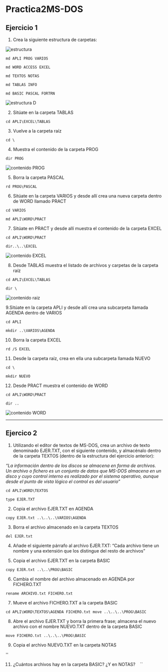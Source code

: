 # Practica2MS-DOS

## Ejercicio 1

1. Crea la siguiente estructura de carpetas:

![estructura](https://github.com/MelissaRodriguezHernandez/Practica2MS-DOS/blob/main/ejemplo.png)

`md APLI PROG VARIOS`

`md WORD ACCESS EXCEL`

`md TEXTOS NOTAS`

`md TABLAS INFO`

`md BASIC PASCAL FORTRN`

![estructura D](https://github.com/MelissaRodriguezHernandez/Practica2MS-DOS/blob/main/tree%20esquema%20principal.png)


2. Sitúate en la carpeta TABLAS

`cd APLI\EXCEL\TABLAS`

3. Vuelve a la carpeta raíz

`cd \`

4. Muestra el contenido de la carpeta PROG

`dir PROG`

![contenido PROG](https://github.com/MelissaRodriguezHernandez/Practica2MS-DOS/blob/main/mostrar%20contenido%20PROG.png)

5. Borra la carpeta PASCAL

`rd PROG\PASCAL`

6. Sitúate en la carpeta VARIOS y desde allí crea una nueva carpeta dentro de WORD llamado PRACT

`cd VARIOS`

`md APLI\WORD\PRACT`

7. Sitúate en PRACT y desde allí muestra el contenido de la carpeta EXCEL

`cd APLI\WORD\PRACT`

`dir..\..\EXCEL`

![contenido EXCEL](https://github.com/MelissaRodriguezHernandez/Practica2MS-DOS/blob/main/contenido%20excel.png)

8. Desde TABLAS muestra el listado de archivos y carpetas de la carpeta raíz 

`cd APLI\EXCEL\TABLAS`

`dir \`

![contenido raiz](https://github.com/MelissaRodriguezHernandez/Practica2MS-DOS/blob/main/contenido%20carpeta%20raiz.png)

9.Sitúate en la carpeta APLI y desde allí crea una subcarpeta llamada AGENDA dentro de VARIOS

`cd APLI`

`mkdir ..\VARIOS\AGENDA`

10. Borra la carpeta EXCEL

`rd /S EXCEL`

11. Desde la carpeta raíz, crea en ella una subcarpeta llamada NUEVO

`cd \`

`mkdir NUEVO`

12. Desde PRACT muestra el contenido de WORD

`cd APLI\WORD\PRACT`

`dir ..`

![contenido WORD](https://github.com/MelissaRodriguezHernandez/Practica2MS-DOS/blob/main/contenido%20word.png)

---

## Ejercico 2

1. Utilizando el editor de textos de MS-DOS, crea un archivo de texto denominado EJER.TXT,
con el siguiente contenido, y almacénalo dentro de la carpeta TEXTOS (dentro de la estructura del ejercicio anterior):

*“La información dentro de los discos se almacena en forma de archivos. Un archivo
o fichero es un conjunto de datos que MS-DOS almacena en un disco y cuyo
control interno es realizado por el sistema operativo, aunque desde el punto de
vista lógico el control es del usuario”*


 
`cd APLI\WORD\TEXTOS`

`type EJER.TXT`

2. Copia el archivo EJER.TXT en AGENDA

`copy EJER.txt ..\..\..\VARIOS\AGENDA`

3. Borra el archivo almacenado en la carpeta TEXTOS

`del EJER.txt`

4. Añade el siguiente párrafo al archivo EJER.TXT: 
“Cada archivo tiene un nombre y una extensión que los distingue del resto de archivos”



5. Copia el archivo EJER.TXT en la carpeta BASIC

`copy EJER.txt ..\..\PROG\BASIC`

6. Cambia el nombre del archivo almacenado en AGENDA por FICHERO.TXT

`rename ARCHIVO.txt FICHERO.txt`

7. Mueve el archivo FICHERO.TXT a la carpeta BASIC

`cd APLI\WORD\TEXTOS\AGENDA FICHERO.txt move ..\..\..\PROG\BASIC`

8. Abre el archivo EJER.TXT y borra la primera frase; almacena el nuevo archivo con el
nombre NUEVO.TXT dentro de la carpeta BASIC

`move FICHERO.txt ..\..\..\PROG\BASIC` 

9. Copia el archivo NUEVO.TXT en la carpeta NOTAS

''

11. ¿Cuántos archivos hay en la carpeta BASIC? ¿Y en NOTAS?
``
``
``
